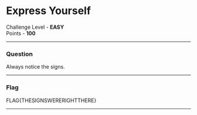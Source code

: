 # Express Yourself

Challenge Level - __EASY__  
Points - __100__

---
### Question
Always notice the signs.

---
### Flag

FLAG{THESIGNSWERERIGHTTHERE}

---

